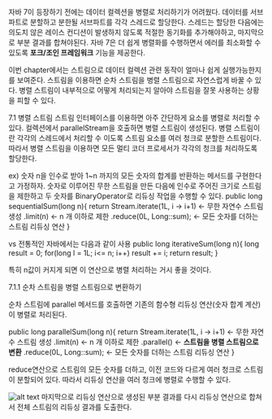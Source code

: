 
 자바 7이 등장하기 전에는 데이터 컬렉션을 병렬로 처리하기가 어려웠다.
 데이터를 서브파트로 분할하고 분한될 서브파트를 각각 스레드로 할당한다.
 스레드는 할당한 다음에는 의도치 않은 레이스 컨디션이 발생하지 않도록 적절한 동기화를 추가해야하고, 마지막으로 부분 결과를 합쳐야된다.
 자바 7은 더 쉽게 병렬화를 수행하면서 에러를 최소화할 수 있도록 <b>포크/조인 프레임워크</b> 기능을 제공한다.
 
 이번 chapter에서는 스트림으로 데이터 컬렉션 관련 동작이 얼마나 쉽게 실행가능한지를 보여준다.
 스트림을 이용하면 순차 스트림을 병렬 스트림으로 자연스럽게 바꿀 수 있다.
 병렬 스트림이 내부적으로 어떻게 처리되는지 알아야 스트림을 잘못 사용하는 상황을 피할 수 있다.
 
 7.1 병렬 스트림
 스트림 인터페이스를 이용하면 아주 간단하게 요소를 병렬로 처리할 수 있다.
 컬렉션에서 parallelStream을 호출하면 병렬 스트림이 생성된다.
 병렬 스트림이란 각각의 스레드에서 처리할 수 이도록 스트림 요소를 여러 청크로 분할한 스트림이다.
 따라서 병렬 스트림을 이용하면 모든 멀티 코더 프로세서가 각각의 청크를 처리하도록 할당한다.
 
 ex) 숫자 n을 인수로 받아 1~n 까지의 모든 숫자의 합계를 반환하는 메서드를 구현한다고 가정하자.
 숫자로 이루어진 무한 스트림을 만든 다음에 인수로 주어진 크기로 스트림을 제한하고 두 숫자를 BinaryOperator로 리듀싱 작업을 수행할 수 있다.
 public long sequentialSum(long n){
  return Stream.iterate(1L, i -> i+1) <- 무한 자연수 스트림 생성
               .limit(n) <- n 개 이하로 제한
               .reduce(0L, Long::sum); <- 모든 숫자를 더하는 스트림 리듀싱 연산
 }
 
 vs 전통적인 자바에서는 다음과 같이 사용
 public long iterativeSum(long n){
  long result = 0;
  for(long l = 1L; i<= n; i++) result += i;
  return result;
 }
 
 특히 n값이 커지게 되면 이 연산으로 병렬 처리하는 거시 좋을 것이다.
 
 
 7.1.1 순차 스트림을 병렬 스트림으로 변환하기
 
 순차 스트림에 parallel 메서드를 호출하면 기존의 함수형 리듀싱 연산(숫자 합계 계산)이 병렬로 처리된다.
 
 public long parallelSum(long n){
  return Stream.iterate(1L, i -> i+1) <- 무한 자연수 스트림 생성
               .limit(n) <- n 개 이하로 제한
               .parallel() <- <b>스트림을 병렬 스트림으로 변환</b>
               .reduce(0L, Long::sum); <- 모든 숫자를 더하는 스트림 리듀싱 연산
 }
 
 reduce연산으로 스트림의 모든 숫자를 더하고, 이전 코드와 다르게 여러 청크로 스트림이 분할되어 있다.
 따라서 리듀싱 연산을 여러 청크에 병렬로 수행할 수 있다.
 
 ![alt text](https://github.com/kdh92/kdh92.github.io/issues/2)
 마지막으로 리듀싱 연산으로 생성된 부분 결과를 다시 리듀싱 연산으로 합쳐서 전체 스트림의 리듀싱 결과를 도출한다.
 

